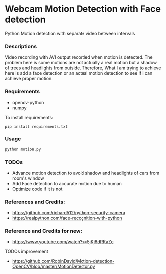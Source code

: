 # Webcam Motion Detection with Face detection
Python Motion detection with separate video between intervals

### Descriptions
Video recording with AVI output recorded when motion is detected. The problem here is some motions are not 
actually a real motion but a shadow of trees and headlights from outside. Therefore, What I am trying to
achieve here is add a face detection or an actual motion detection to see if i can achieve proper motion.

### Requirements
- opencv-python
- numpy

To install requirements:
```python
pip install requirements.txt
```

### Usage
```python
python motion.py
``` 

### TODOs
- Advance motion detection to avoid shadow and headlights of cars from room's window
- Add Face detection to accurate motion due to human
- Optimize code if it is not

### References and Credits:
- https://github.com/richard512/python-security-camera
- https://realpython.com/face-recognition-with-python

### Reference and Credits for new:
- https://www.youtube.com/watch?v=5jKj6dRKaZc

TODOs improvement
- https://github.com/RobinDavid/Motion-detection-OpenCV/blob/master/MotionDetector.py